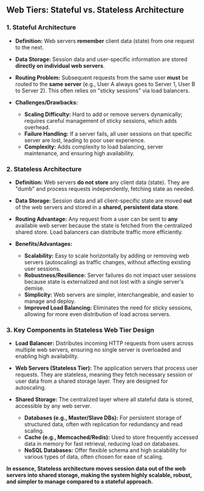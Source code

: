 ## Web Tiers: Stateful vs. Stateless Architecture

### 1. Stateful Architecture

* **Definition:** Web servers **remember** client data (state) from one request to the next.

* **Data Storage:** Session data and user-specific information are stored **directly on individual web servers**.

* **Routing Problem:** Subsequent requests from the same user **must** be routed to the **same server** 
(e.g., User A always goes to Server 1, User B to Server 2). This often relies on "sticky sessions" via load balancers.

* **Challenges/Drawbacks:**
    * **Scaling Difficulty:** Hard to add or remove servers dynamically; requires careful management of sticky sessions, which adds overhead.
    * **Failure Handling:** If a server fails, all user sessions on that specific server are lost, leading to poor user experience.
    * **Complexity:** Adds complexity to load balancing, server maintenance, and ensuring high availability.

### 2. Stateless Architecture

* **Definition:** Web servers **do not store** any client data (state). They are "dumb" and process requests independently, fetching state as needed.

* **Data Storage:** Session data and all client-specific state are moved **out** of the web servers and stored in a **shared, persistent data store**.

* **Routing Advantage:** Any request from a user can be sent to **any** available web server because the state is fetched from the centralized shared store. 
Load balancers can distribute traffic more efficiently.

* **Benefits/Advantages:**
    * **Scalability:** Easy to scale horizontally by adding or removing web servers (autoscaling) as traffic changes, without affecting existing user sessions.
    * **Robustness/Resilience:** Server failures do not impact user sessions because state is externalized and not lost with a single server's demise.
    * **Simplicity:** Web servers are simpler, interchangeable, and easier to manage and deploy.
    * **Improved Load Balancing:** Eliminates the need for sticky sessions, allowing for more even distribution of load across servers.

### 3. Key Components in Stateless Web Tier Design 

* **Load Balancer:** Distributes incoming HTTP requests from users across multiple web servers, ensuring no single server is overloaded and enabling high availability.

* **Web Servers (Stateless Tier):** The application servers that process user requests. They are stateless, meaning they fetch necessary session or user data from a shared storage layer. 
They are designed for autoscaling.

* **Shared Storage:** The centralized layer where all stateful data is stored, accessible by any web server.
    * **Databases (e.g., Master/Slave DBs):** For persistent storage of structured data, often with replication for redundancy and read scaling.
    * **Cache (e.g., Memcached/Redis):** Used to store frequently accessed data in memory for fast retrieval, reducing load on databases.
    * **NoSQL Databases:** Offer flexible schema and high scalability for various types of data, often chosen for ease of scaling.

**In essence, Stateless architecture moves session data out of the web servers into shared storage, making the system highly scalable, robust, 
and simpler to manage compared to a stateful approach.**